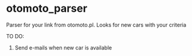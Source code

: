 # otomoto_parser

Parser for your link from otomoto.pl.
Looks for new cars with your criteria

TO DO:
1. Send e-mails when new car is available
